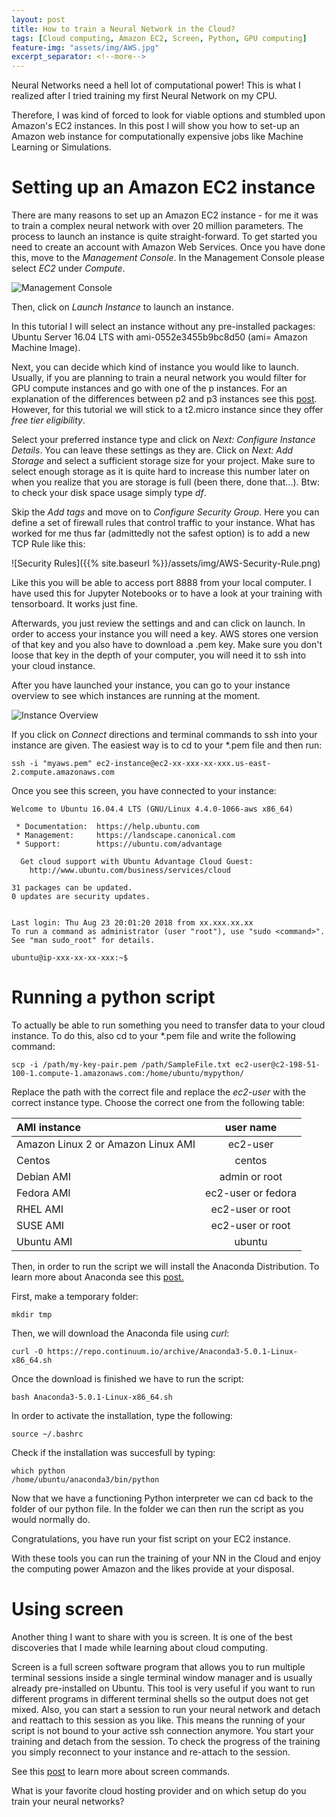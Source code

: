```yaml
---
layout: post
title: How to train a Neural Network in the Cloud?
tags: [Cloud computing, Amazon EC2, Screen, Python, GPU computing]
feature-img: "assets/img/AWS.jpg"
excerpt_separator: <!--more-->
---
```


Neural Networks need a hell lot of computational power! This is what I realized after I tried training my first Neural Network on my CPU.
<!--more--> Therefore, I was kind of forced to look for viable options and stumbled upon Amazon's EC2 instances. In this post I will show you how to set-up an Amazon web instance for computationally expensive jobs like Machine Learning or Simulations.     
# Setting up an Amazon EC2 instance
There are many reasons to set up an Amazon EC2 instance - for me it was to train a complex neural network with over 20 million parameters. The process to launch an instance is quite straight-forward. 
To get started you need to create an account with Amazon Web Services. Once you have done this, move to the *Management Console*. In the Management Console please select *EC2* under *Compute*. 

![Management Console]({{%site.baseurl%}}/assets/img/Management-Console.png)

Then, click on *Launch Instance* to launch an instance. 

In this tutorial I will select an instance without any pre-installed packages: Ubuntu Server 16.04 LTS with ami-0552e3455b9bc8d50 (ami= Amazon Machine Image).

Next, you can decide which kind of instance you would like to launch. Usually, if you are planning to train a neural network you would filter for GPU compute instances and go with one of the p instances. For an explanation of the differences between p2 and p3 instances see this [post](https://blog.iron.io/aws-p2-vs-p3-instances/). However, for this tutorial we will stick to a t2.micro instance since they offer *free tier eligibility*.

Select your preferred instance type and click on *Next: Configure Instance Details*. You can leave these settings as they are. Click on *Next: Add Storage* and select a sufficient storage size for your project. Make sure to select enough storage as it is quite hard to increase this number later on when you realize that you are storage is full (been there, done that...). Btw: to check your disk space usage simply type *df*. 

Skip the *Add tags* and move on to *Configure Security Group*. Here you can define a set of firewall rules that control traffic to your instance. What has worked for me thus far (admittedly not the safest option) is to add a new TCP Rule like this:

![Security Rules]({{% site.baseurl %}}/assets/img/AWS-Security-Rule.png)

Like this you will be able to access port 8888 from your local computer. I have used this for Jupyter Notebooks or to have a look at your training with tensorboard. It works just fine. 

Afterwards, you just review the settings and and can click on launch. In order to access your instance you will need a key. AWS stores one version of that key and you also have to download a .pem key. Make sure you don't loose that key in the depth of your computer, you will need it to ssh into your cloud instance. 

After you have launched your instance, you can go to your instance overview to see which instances are running at the moment. 

![Instance Overview]({{%site.baseurl%}}/assets/img/AWS-Instance-overview.png)

If you click on *Connect* directions and terminal commands to ssh into your instance are given. The easiest way is to cd to your *.pem file and then run:

```shell
ssh -i "myaws.pem" ec2-instance@ec2-xx-xxx-xx-xxx.us-east-2.compute.amazonaws.com
```

Once you see this screen, you have connected to your instance:

```shell
Welcome to Ubuntu 16.04.4 LTS (GNU/Linux 4.4.0-1066-aws x86_64)

 * Documentation:  https://help.ubuntu.com
 * Management:     https://landscape.canonical.com
 * Support:        https://ubuntu.com/advantage

  Get cloud support with Ubuntu Advantage Cloud Guest:
    http://www.ubuntu.com/business/services/cloud

31 packages can be updated.
0 updates are security updates.


Last login: Thu Aug 23 20:01:20 2018 from xx.xxx.xx.xx
To run a command as administrator (user "root"), use "sudo <command>".
See "man sudo_root" for details.

ubuntu@ip-xxx-xx-xx-xxx:~$ 
```

# Running a python script 
To actually be able to run something you need to transfer data to your cloud instance. To do this, also cd to your *.pem file and write the following command:
```shell
scp -i /path/my-key-pair.pem /path/SampleFile.txt ec2-user@c2-198-51-100-1.compute-1.amazonaws.com:/home/ubuntu/mypython/
```

Replace the path with the correct file and replace the *ec2-user* with the correct instance type. Choose the correct one from the following table:  

| AMI instance                       | user name          |
| :----------                         | :-------------:    |
| Amazon Linux 2 or Amazon Linux AMI | ec2-user           |
| Centos                             | centos             |
| Debian AMI                         | admin or root      |
| Fedora AMI                         | ec2-user or fedora |
| RHEL AMI                           | ec2-user or root   |
| SUSE AMI                           | ec2-user or root   |
| Ubuntu AMI                         | ubuntu             |

Then, in order to run the script we will install the Anaconda Distribution. To learn more about Anaconda see this [post.]({{site.baseurl}}/2018/08/21/anaconda.html)

First, make a temporary folder:
```shell
mkdir tmp
```

Then, we will download the Anaconda file using *curl*:
```shell
curl -O https://repo.continuum.io/archive/Anaconda3-5.0.1-Linux-x86_64.sh
```

Once the download is finished we have to run the script:
```shell
bash Anaconda3-5.0.1-Linux-x86_64.sh
```

In order to activate the installation, type the following:
```shell
source ~/.bashrc
```

Check if the installation was succesfull by typing:
```shell
which python
/home/ubuntu/anaconda3/bin/python
```

Now that we have a functioning Python interpreter we can cd back to the folder of our python file. In the folder we can then run the script as you would normally do. 

Congratulations, you have run your fist script on your EC2 instance. 

With these tools you can run the training of your NN in the Cloud and enjoy the computing power Amazon and the likes provide at your disposal. 

# Using screen
Another thing I want to share with you is screen. It is one of the best discoveries that I made while learning about cloud computing. 

Screen is a full screen software program that allows you to run multiple terminal sessions inside a single terminal window manager and is usually already pre-installed on Ubuntu. This tool is very useful if you want to run different programs in different terminal shells so the output does not get mixed. Also, you can start a session to run your neural network and detach and reattach to this session as you like. This means the running of your script is not bound to your active ssh connection anymore. You start your training and  detach from the session. To check the progress of the training you simply reconnect to your instance and re-attach to the session.

See this [post](https://www.digitalocean.com/community/tutorials/how-to-install-and-use-screen-on-an-ubuntu-cloud-server) to learn more about screen commands. 

What is your favorite cloud hosting provider and on which setup do you train your neural networks?

